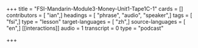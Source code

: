 +++
title = "FSI-Mandarin-Module3-Money-Unit1-Tape1C-1"
cards = []
contributors = [ "ian",]
headings = [ "phrase", "audio", "speaker",]
tags = [ "fsi",]
type = "lesson"
target-languages = [ "zh",]
source-languages = [ "en",]
[[interactions]]
audio = 1
transcript = 0
type = "podcast"

+++
